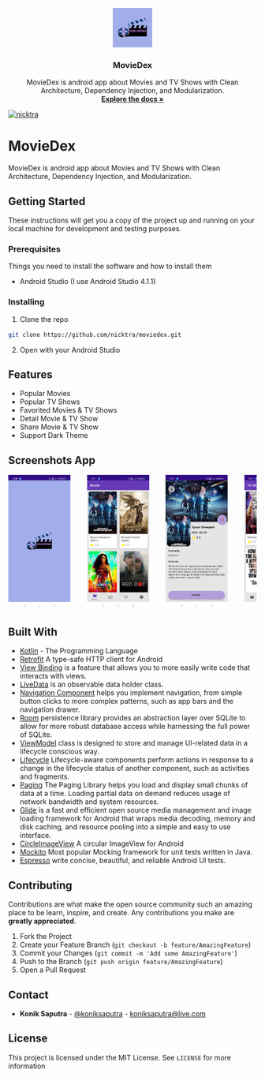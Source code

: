 <p align="center">
  <a href="https://github.com/nicktra/moviedex">
    <img src="app/src/main/res/drawable/icon.png" alt="Logo" width="80" height="80">
  </a>
</p>

<h3 align="center">MovieDex</h3>

<p align="center">
    MovieDex is android app about Movies and TV Shows with Clean Architecture, Dependency Injection, and Modularization.
    <br />
    <a href="https://github.com/nicktra/moviedex"><strong>Explore the docs »</strong></a>
</p>

[![nicktra](https://circleci.com/gh/nicktra/moviedex.svg?style=shield)](https://circleci.com/gh/nicktra/moviedex)

# MovieDex

MovieDex is android app about Movies and TV Shows with Clean Architecture, Dependency Injection, and Modularization.

## Getting Started

These instructions will get you a copy of the project up and running on your local machine for development and testing purposes.

### Prerequisites

Things you need to install the software and how to install them

* Android Studio (I use Android Studio 4.1.1)

### Installing

1. Clone the repo
```sh
git clone https://github.com/nicktra/moviedex.git
```
2. Open with your Android Studio

## Features

* Popular Movies
* Popular TV Shows
* Favorited Movies & TV Shows
* Detail Movie & TV Show
* Share Movie & TV Show
* Support Dark Theme

## Screenshots App
<pre>
<img src="screenshots/screenshot1.jpg" width="25%">    <img src="screenshots/screenshot2.jpg" width="25%">    <img src="screenshots/screenshot3.jpg" width="25%">    <img src="screenshots/screenshot4.jpg" width="25%">    <img src="screenshots/screenshot5.jpg" width="25%">    <img src="screenshots/screenshot6.jpg" width="25%">    <img src="screenshots/screenshot7.jpg" width="25%">    <img src="screenshots/screenshot8.jpg" width="25%">    <img src="screenshots/screenshot9.jpg" width="25%">
</pre>

## Built With

* [Kotlin](https://kotlinlang.org/) - The Programming Language
* [Retrofit](https://github.com/square/retrofit) A type-safe HTTP client for Android
* [View Binding](https://developer.android.com/topic/libraries/view-binding) is a feature that allows you to more easily write code that interacts with views.
* [LiveData](https://developer.android.com/topic/libraries/architecture/livedata) is an observable data holder class.
* [Navigation Component](https://developer.android.com/guide/navigation) helps you implement navigation, from simple button clicks to more complex patterns, such as app bars and the navigation drawer.
* [Room](https://developer.android.com/topic/libraries/architecture/room) persistence library provides an abstraction layer over SQLite to allow for more robust database access while harnessing the full power of SQLite.
* [ViewModel](https://developer.android.com/topic/libraries/architecture/viewmodel) class is designed to store and manage UI-related data in a lifecycle conscious way. 
* [Lifecycle](https://developer.android.com/topic/libraries/architecture/lifecycle) Lifecycle-aware components perform actions in response to a change in the lifecycle status of another component, such as activities and fragments.
* [Paging](https://developer.android.com/topic/libraries/architecture/paging) The Paging Library helps you load and display small chunks of data at a time. Loading partial data on demand reduces usage of network bandwidth and system resources.
* [Glide](https://github.com/bumptech/glide) is a fast and efficient open source media management and image loading framework for Android that wraps media decoding, memory and disk caching, and resource pooling into a simple and easy to use interface.
* [CircleImageView](https://github.com/hdodenhof/CircleImageView) A circular ImageView for Android
* [Mockito](https://github.com/mockito/mockito) Most popular Mocking framework for unit tests written in Java.
* [Espresso](https://developer.android.com/training/testing/espresso/index.html) write concise, beautiful, and reliable Android UI tests.


## Contributing

Contributions are what make the open source community such an amazing place to be learn, inspire, and create. Any contributions you make are **greatly appreciated**.

1. Fork the Project
2. Create your Feature Branch (`git checkout -b feature/AmazingFeature`)
3. Commit your Changes (`git commit -m 'Add some AmazingFeature'`)
4. Push to the Branch (`git push origin feature/AmazingFeature`)
5. Open a Pull Request

## Contact

* **Konik Saputra** - [@koniksaputra](https://twitter.com/koniksaputra) - koniksaputra@live.com

## License

This project is licensed under the MIT License. See `LICENSE` for more information